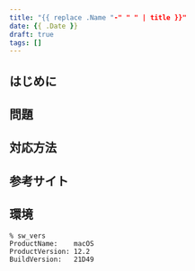 ```yaml
---
title: "{{ replace .Name "-" " " | title }}"
date: {{ .Date }}
draft: true
tags: []
---
```


## はじめに
## 問題
## 対応方法
## 参考サイト

## 環境

```console
% sw_vers
ProductName:    macOS
ProductVersion: 12.2
BuildVersion:   21D49
```
